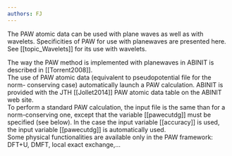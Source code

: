 ```yaml
---
authors: FJ
---
```

The PAW atomic data can be used with plane waves as well as with wavelets.
Specificities of PAW for use with planewaves are presented here. See
[[topic_Wavelets]] for its use with wavelets.

The way the PAW method is implemented with planewaves in ABINIT is described
in [[Torrent2008]].  
The use of PAW atomic data (equivalent to pseudopotential file for the norm-
conserving case) automatically launch a PAW calculation. ABINIT is provided
with the JTH [[Jollet2014]] PAW atomic data table on the ABINIT web site.  
To perform a standard PAW calculation, the input file is the same than for a
norm-conserving one, except that the variable [[pawecutdg]] must be specified
(see below). In the case the input variable [[accuracy]] is used, the input
variable [[pawecutdg]] is automatically used.  
Some physical functionalities are available only in the PAW framework: DFT+U,
DMFT, local exact exchange,...

